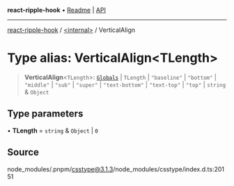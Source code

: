 **react-ripple-hook** • [Readme](../../README.md) \| [API](../../globals.md)

---

[react-ripple-hook](../../README.md) / [\<internal\>](../README.md) / VerticalAlign

# Type alias: VerticalAlign\<TLength\>

> **VerticalAlign**\<`TLength`\>: [`Globals`](Globals.md) \| `TLength` \| `"baseline"` \| `"bottom"` \| `"middle"` \| `"sub"` \| `"super"` \| `"text-bottom"` \| `"text-top"` \| `"top"` \| `string` & `Object`

## Type parameters

• **TLength** = `string` & `Object` \| `0`

## Source

node_modules/.pnpm/csstype@3.1.3/node_modules/csstype/index.d.ts:20151
